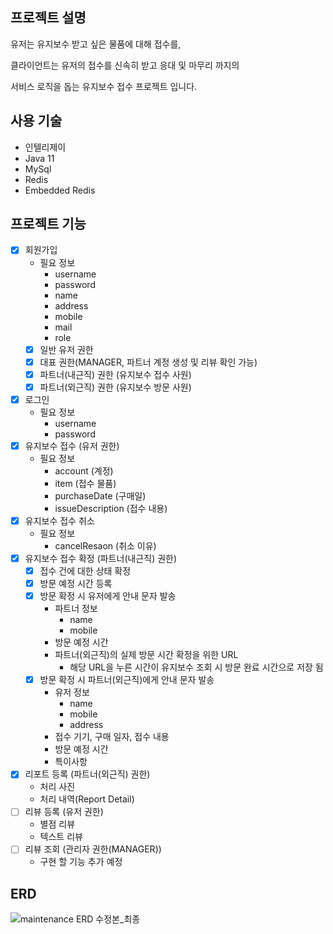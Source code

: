 ## 프로젝트 설명
유저는 유지보수 받고 싶은 물품에 대해 접수를,

클라이언트는 유저의 접수를 신속히 받고 응대 및 마무리 까지의

서비스 로직을 돕는 유지보수 접수 프로젝트 입니다.

## 사용 기술
- 인텔리제이
- Java 11
- MySql
- Redis
- Embedded Redis

## 프로젝트 기능
- [x] 회원가입
  - 필요 정보
    - username
    - password
    - name
    - address
    - mobile
    - mail
    - role
  - [x] 일반 유저 권한 
  - [x] 대표 권한(MANAGER, 파트너 계정 생성 및 리뷰 확인 가능)
  - [x] 파트너(내근직) 권한 (유지보수 접수 사원)
  - [x] 파트너(외근직) 권한 (유지보수 방문 사원)
- [x] 로그인
  - 필요 정보
    - username
    - password
- [x] 유지보수 접수 (유저 권한)
  - 필요 정보
    - account (계정)
    - item (접수 물품)
    - purchaseDate (구매일)
    - issueDescription (접수 내용)
- [x] 유지보수 접수 취소
  - 필요 정보
    - cancelResaon (취소 이유)
- [x] 유지보수 접수 확정 (파트너(내근직) 권한)
  - [x] 접수 건에 대한 상태 확정
  - [x] 방문 예정 시간 등록
  - [x] 방문 확정 시 유저에게 안내 문자 발송
    - 파트너 정보
      - name
      - mobile
    - 방문 예정 시간
    - 파트너(외근직)의 실제 방문 시간 확정을 위한 URL
      - 해당 URL을 누른 시간이 유지보수 조회 시 방문 완료 시간으로 저장 됨
  - [x] 방문 확정 시 파트너(외근직)에게 안내 문자 발송
      - 유저 정보
        - name
        - mobile
        - address
      - 접수 기기, 구매 일자, 접수 내용
      - 방문 예정 시간
      - 특이사항
- [x] 리포트 등록 (파트너(외근직) 권한)
  - 처리 사진
  - 처리 내역(Report Detail)
- [ ] 리뷰 등록 (유저 권한)
  - 별점 리뷰
  - 텍스트 리뷰
- [ ] 리뷰 조회 (관리자 권한(MANAGER))
  - 구현 할 기능 추가 예정
## ERD
![maintenance ERD 수정본_최종](https://github.com/M-subray/maintenance/assets/144686741/6f41ea34-249e-412c-8ed9-d7f4130e6b00)
